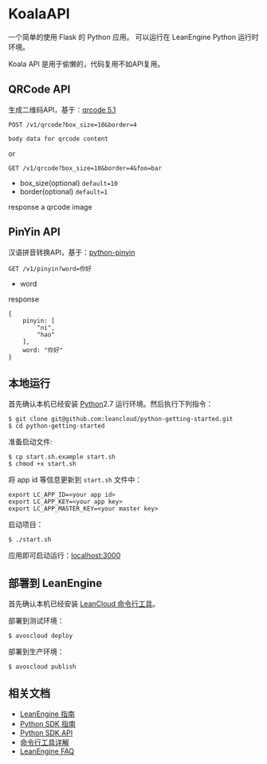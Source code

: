 # KoalaAPI
一个简单的使用 Flask 的 Python 应用。
可以运行在 LeanEngine Python 运行时环境。

Koala API 是用于偷懒的，代码复用不如API复用。

## QRCode API
生成二维码API，基于：[qrcode 5.1](https://pypi.python.org/pypi/qrcode)

```
POST /v1/qrcode?box_size=10&border=4

body data for qrcode content
```

or

```
GET /v1/qrcode?box_size=10&border=4&foo=bar
```

* box_size(optional) `default=10`
* border(optional) `default=1`

response a qrcode image

## PinYin API
汉语拼音转换API，基于：[python-pinyin](https://github.com/mozillazg/python-pinyin)

```
GET /v1/pinyin?word=你好
```

* word 

response

```
{
    pinyin: [
        "ni",
        "hao"
    ],
    word: "你好"
}
```


## 本地运行

首先确认本机已经安装 [Python](http://python.org/)2.7 运行环境。然后执行下列指令：

```
$ git clone git@github.com:leancloud/python-getting-started.git
$ cd python-getting-started
```

准备启动文件:

```
$ cp start.sh.example start.sh
$ chmod +x start.sh
```

将 app id 等信息更新到 `start.sh` 文件中：

```
export LC_APP_ID=<your app id>
export LC_APP_KEY=<your app key>
export LC_APP_MASTER_KEY=<your master key>
```

启动项目：

```
$ ./start.sh
```

应用即可启动运行：[localhost:3000](http://localhost:3000)

## 部署到 LeanEngine

首先确认本机已经安装 [LeanCloud 命令行工具](https://leancloud.cn/docs/cloud_code_commandline.html)。

部署到测试环境：
```
$ avoscloud deploy
```

部署到生产环境：
```
$ avoscloud publish
```

## 相关文档

* [LeanEngine 指南](https://leancloud.cn/docs/leanengine_guide.html)
* [Python SDK 指南](https://leancloud.cn/docs/python_guide.html)
* [Python SDK API](https://leancloud.cn/docs/api/python/index.html)
* [命令行工具详解](https://leancloud.cn/docs/cloud_code_commandline.html)
* [LeanEngine FAQ](https://leancloud.cn/docs/cloud_code_faq.html)